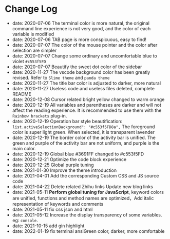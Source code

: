 # Change Log

- date: 2020-07-06 The terminal color is more natural, the original command line experience is not very good, and the color of each variable is modified
- date: 2020-07-06 TAB page is more conspicuous, easy to find!
- date: 2020-07-07 The color of the mouse pointer and the color after selection are simpler
- date: 2020-07-07 Change some ordinary and uncomfortable blue to violet `#c553f5FD`
- date: 2020-07-07 Beautify the sweet dot color of the sidebar
- date: 2020-11-27 The vscode background color has been greatly revised. Refer to `Slime theme` and `panda theme`
- date: 2020-11-27 The title bar color is adjusted to darker, more natural
- date: 2020-11-27 Useless code and useless files deleted, complete README
- date: 2020-12-08 Cursor related bright yellow changed to warm orange
- date: 2020-12-19 All variables and parentheses are darker and will not affect the reading experience. It is recommended to use them with the `Rainbow brackets` plug-in.
- date: 2020-12-19 Operation bar style beautification: `list.activeSelectionBackground": "#c553f5FD8a",` The foreground color is super light green. When selected, it is transparent lavender
- date: 2020-12-19 The border color of the activity bar is unified. The green and purple of the activity bar are not uniform, and purple is the main color.
- date: 2020-12-19 Global blue #3691FF changed to #c553f5FD
- date: 2020-12-21 Optimize the code block experience
- date: 2020-12-25 Global purple tuning
- date: 2021-01-30 Improve the theme introduction
- date: 2021-04-01 Add the corresponding Custom CSS and JS source code
- date: 2021-04-22 Delete related Zhihu links Update new blog links
- date: 2021-05-11 **Perform global tuning for JavaScript**, keyword colors are unified, functions and method names are optimized，Add italic representation of keywords and comments
- date: 2021-05-11 fix css json and html
- date: 2021-05-12 Increase the display transparency of some variables. eg: `console`.
- date: 2021-10-15 add gin highlight  
- date: 2022-01-19 fix terminal ansiGreen color, darker, more comfortable
